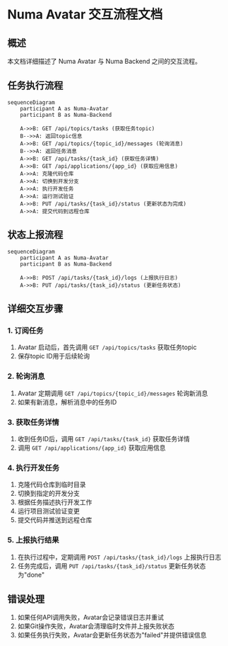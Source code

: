 # Numa Avatar 交互流程文档

## 概述

本文档详细描述了 Numa Avatar 与 Numa Backend 之间的交互流程。

## 任务执行流程

```mermaid
sequenceDiagram
    participant A as Numa-Avatar
    participant B as Numa-Backend
    
    A->>B: GET /api/topics/tasks (获取任务topic)
    B-->>A: 返回topic信息
    A->>B: GET /api/topics/{topic_id}/messages (轮询消息)
    B-->>A: 返回任务消息
    A->>B: GET /api/tasks/{task_id} (获取任务详情)
    A->>B: GET /api/applications/{app_id} (获取应用信息)
    A->>A: 克隆代码仓库
    A->>A: 切换到开发分支
    A->>A: 执行开发任务
    A->>A: 运行测试验证
    A->>B: PUT /api/tasks/{task_id}/status (更新状态为完成)
    A->>A: 提交代码到远程仓库
```

## 状态上报流程

```mermaid
sequenceDiagram
    participant A as Numa-Avatar
    participant B as Numa-Backend
    
    A->>B: POST /api/tasks/{task_id}/logs (上报执行日志)
    A->>B: PUT /api/tasks/{task_id}/status (更新任务状态)
```

## 详细交互步骤

### 1. 订阅任务

1. Avatar 启动后，首先调用 `GET /api/topics/tasks` 获取任务topic
2. 保存topic ID用于后续轮询

### 2. 轮询消息

1. Avatar 定期调用 `GET /api/topics/{topic_id}/messages` 轮询新消息
2. 如果有新消息，解析消息中的任务ID

### 3. 获取任务详情

1. 收到任务ID后，调用 `GET /api/tasks/{task_id}` 获取任务详情
2. 调用 `GET /api/applications/{app_id}` 获取应用信息

### 4. 执行开发任务

1. 克隆代码仓库到临时目录
2. 切换到指定的开发分支
3. 根据任务描述执行开发工作
4. 运行项目测试验证变更
5. 提交代码并推送到远程仓库

### 5. 上报执行结果

1. 在执行过程中，定期调用 `POST /api/tasks/{task_id}/logs` 上报执行日志
2. 任务完成后，调用 `PUT /api/tasks/{task_id}/status` 更新任务状态为"done"

## 错误处理

1. 如果任何API调用失败，Avatar会记录错误日志并重试
2. 如果Git操作失败，Avatar会清理临时文件并上报失败状态
3. 如果任务执行失败，Avatar会更新任务状态为"failed"并提供错误信息